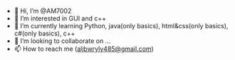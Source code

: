 - 👋 Hi, I’m @AM7002
- 👀 I’m interested in GUI and c++
- 🌱 I’m currently learning Python, java(only basics), html&css(only basics), c#(only basics), c++
- 💞️ I’m looking to collaborate on ...
- 📫 How to reach me (aljbwryly485@gmail.com)

<!---
AM7002/AM7002 is a ✨ special ✨ repository because its `README.md` (this file) appears on your GitHub profile.
You can click the Preview link to take a look at your changes.
--->
